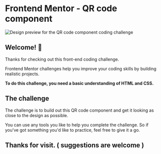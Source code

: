 # Frontend Mentor - QR code component

![Design preview for the QR code component coding challenge](https://bhushan-baviskar.github.io/Qr-code-component/)

## Welcome! 👋

Thanks for checking out this front-end coding challenge.

Frontend Mentor challenges help you improve your coding skills by building realistic projects.

**To do this challenge, you need a basic understanding of HTML and CSS.**

## The challenge

The challenge is to build out this QR code component and get it looking as close to the design as possible.

You can use any tools you like to help you complete the challenge. So if you've got something you'd like to practice, feel free to give it a go.


## Thanks for visit. ( suggestions are welcome )
